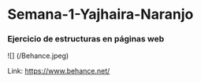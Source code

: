 # Semana-1-Yajhaira-Naranjo

### Ejercicio de estructuras en páginas web

![] (/Behance.jpeg)

Link: https://www.behance.net/ 
